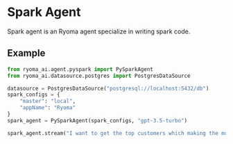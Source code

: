 # Spark Agent

Spark agent is an Ryoma agent specialize in writing spark code.

## Example


```python
from ryoma_ai.agent.pyspark import PySparkAgent
from ryoma_ai.datasource.postgres import PostgresDataSource

datasource = PostgresDataSource("postgresql://localhost:5432/db")
spark_configs = {
    "master": "local",
    "appName": "Ryoma"
}
spark_agent = PySparkAgent(spark_configs, "gpt-3.5-turbo")

spark_agent.stream("I want to get the top customers which making the most purchases")
```
